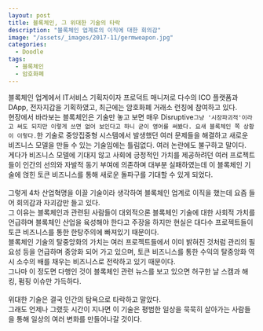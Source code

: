 ```yaml
---
layout: post
title: 블록체인, 그 위대한 기술의 타락
description: "블록체인 업계로의 이직에 대한 회의감"
image: "/assets/_images/2017-11/germweapon.jpg"
categories:
  - Doodle
tags:
  - 블록체인
  - 암호화폐
---
```



블록체인 업계에서 IT서비스 기획자이자 프로덕트 매니저로 다수의 ICO 플랫폼과 DApp, 전자지갑을 기획하였고, 최근에는 암호화폐 거래소 런칭에 참여하고 있다.<br/>
현장에서 바라보는 블록체인은 기술만 놓고 보면 매우 Disruptive`그냥 '시장파괴적'이라고 써도 되지만 이렇게 쓰면 없어 보인다고 하니 굳이 영어를 써봤다. 요새 블록체인 쪽 상황이 이렇다.`한 기술로 중앙집중형 시스템에서 발생했던 여러 문제들을 해결하고 새로운 비즈니스 모델을 만들 수 있는 기술임에는 틀림없다. 여러 논란에도 불구하고 말이다.<br/>
게다가 비즈니스 모델에 기대지 않고 사회에 긍정적인 가치를 제공하려던 여러 프로젝트들이 인간의 선의와 자발적 동기 부여에 의존하며 대부분 실패하였는데 이 블록체인 기술에 얹힌 토큰 비즈니스를 통해 새로운 돌파구를 기대할 수 있게 되었다.<br/>
<br/>
그렇게 4차 산업혁명을 이끌 기술이라 생각하여 블록체인 업계로 이직을 했는데 요즘 들어 회의감과 자괴감만 들고 있다.<br/>
그 이유는 블록체인과 관련된 사람들이 대외적으론 블록체인 기술에 대한 사회적 가치를 언급하며 블록체인 산업을 육성해야 한다고 주장을 하지만 현실은 대다수 프로젝트들이 토큰 비즈니스를 통한 한탕주의에 빠져있기 때문이다.<br/>
블록체인 기술의 탈중앙화의 가치는 여러 프로젝트들에서 이미 밝혀진 것처럼 관리의 필요성 등을 언급하며 중앙화 되어 가고 있으며, 토큰 비즈니스를 통한 수익의 탈중앙화 역시 소수의 배를 채우는 비즈니스로 전락하고 있기 때문이다.<br/>
그나마 이 정도면 다행인 것이 블록체인 관련 뉴스를 보고 있으면 허구한 날 스캠과 해킹, 펌핑 이슈만 가득하다.<br/>
<br/>
위대한 기술은 결국 인간의 탐욕으로 타락하고 말았다.<br/>
그래도 언제나 그랬듯 시간이 지나면 이 기술은 평범한 일상을 묵묵히 살아가는 사람들을 통해 일상의 여러 변화를 만들어나갈 것이다.<br/>
<br/>
<br/>
